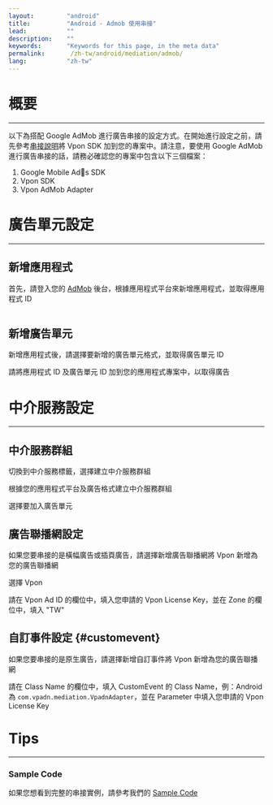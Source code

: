 ```yaml
---
layout:         "android"
title:          "Android - Admob 使用串接"
lead:           ""
description:    ""
keywords:       "Keywords for this page, in the meta data"
permalink:       /zh-tw/android/mediation/admob/
lang:           "zh-tw"
---
```

# 概要
---
以下為搭配 Google AdMob 進行廣告串接的設定方式。在開始進行設定之前，請先參考[串接說明]將 Vpon SDK 加到您的專案中。請注意，要使用 Google AdMob 進行廣告串接的話，請務必確認您的專案中包含以下三個檔案：

1. Google Mobile Ads SDK
2. Vpon SDK
3. Vpon AdMob Adapter


# 廣告單元設定
---

## 新增應用程式
首先，請登入您的 [AdMob][1] 後台，根據應用程式平台來新增應用程式，並取得應用程式 ID

<img src="{{site.imgurl}}/AdMob_001.png" alt="" class=""/>

## 新增廣告單元
新增應用程式後，請選擇要新增的廣告單元格式，並取得廣告單元 ID
<img src="{{site.imgurl}}/AdMob_002.png" alt="" class=""/>

請將應用程式 ID 及廣告單元 ID 加到您的應用程式專案中，以取得廣告

# 中介服務設定
---

## 中介服務群組
切換到中介服務標籤，選擇建立中介服務群組
<img src="{{site.imgurl}}/AdMob_003.png" alt="" class=""/>

根據您的應用程式平台及廣告格式建立中介服務群組
<img src="{{site.imgurl}}/AdMob_004.png" alt="" class=""/>

選擇要加入廣告單元
<img src="{{site.imgurl}}/AdMob_005.png" alt="" class=""/>
<img src="{{site.imgurl}}/AdMob_006.png" alt="" class=""/>

## 廣告聯播網設定
如果您要串接的是橫幅廣告或插頁廣告，請選擇新增廣告聯播網將 Vpon 新增為您的廣告聯播網
<img src="{{site.imgurl}}/AdMob_007.png" alt="" class=""/>

選擇 Vpon
<img src="{{site.imgurl}}/AdMob_008.png" alt="" class=""/>

請在 Vpon Ad ID 的欄位中，填入您申請的 Vpon License Key，並在 Zone 的欄位中，填入 "TW"
<img src="{{site.imgurl}}/AdMob_009.png" alt="" class=""/>


## 自訂事件設定 {#customevent}
如果您要串接的是原生廣告，請選擇新增自訂事件將 Vpon 新增為您的廣告聯播網
<img src="{{site.imgurl}}/AdMob_010.png" alt="" class=""/>

請在 Class Name 的欄位中，填入 CustomEvent 的 Class Name，例：Android 為 `com.vpadn.mediation.VpadnAdapter`，並在 Parameter 中填入您申請的 Vpon License Key
<img src="{{site.imgurl}}/AdMob_011.png" alt="" class=""/>


# Tips
---

### Sample Code
如果您想看到完整的串接實例，請參考我們的 [Sample Code]

[串接說明]:http://wiki.vpon.com/zh-tw/android/integration-guide/
[1]:https://apps.admob.com
[Sample Code]: {{site.baseurl}}/zh-tw/android/download
